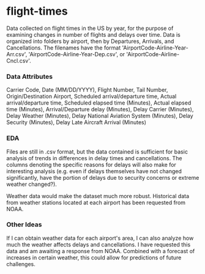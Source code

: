 # flight-times
Data collected on flight times in the US by year, for the purpose of examining changes in number of flights and delays over time.
Data is organized into folders by airport, then by Departures, Arrivals, and Cancellations.
The filenames have the format 'AirportCode-Airline-Year-Arr.csv', 'AirportCode-Airline-Year-Dep.csv', or 'AirportCode-Airline-Cncl.csv'.

### Data Attributes
Carrier Code, Date (MM/DD/YYYY), Flight Number, Tail Number, Origin/Destination Airport, Scheduled arrival/departure time, Actual arrival/departure time, Scheduled elapsed time (Minutes), Actual elapsed time (Minutes), Arrival/Departure delay (Minutes), Delay Carrier (Minutes), Delay Weather (Minutes), Delay National Aviation System (Minutes), Delay Security (Minutes), Delay Late Aircraft Arrival (Minutes)

### EDA
Files are still in .csv format, but the data contained is sufficient for basic analysis of trends in differences in delay times and cancellations. The columns denoting the specific reasons for delays will also make for interesting analysis (e.g. even if delays themselves have not changed significantly, have the portion of delays due to security concerns or extreme weather changed?).

Weather data would make the dataset much more robust. Historical data from weather stations located at each airport has been requested from NOAA.

### Other Ideas
  
  If I can obtain weather data for each airport's area, I can also analyze how much the weather affects delays and cancellations.
  I have requested this data and am awaiting a response from NOAA.
  Combined with a forecast of increases in certain weather, this could allow for predictions of future challenges.
